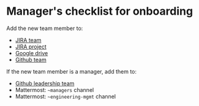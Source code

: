 # Manager's checklist for onboarding

Add the new team member to:

- [JIRA team](https://warthogs.atlassian.net/jira/people/team/17722933-a297-42b7-922a-b931cb2ef9b1)
- [JIRA project](https://warthogs.atlassian.net/plugins/servlet/project-config/ISD/people)
- [Google drive](https://drive.google.com/drive/folders/0ABU76T1WojKcUk9PVA)
- [Github team](https://warthogs.atlassian.net/jira/people/team/17722933-a297-42b7-922a-b931cb2ef9b1)

If the new team member is a manager, add them to:

- [Github leadership team](https://github.com/orgs/canonical/teams/is-devops-leadership)
- Mattermost: `~managers` channel
- Mattermost: `~engineering-mgmt` channel
